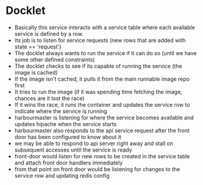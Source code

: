 Docklet
=======

* Basically this service interacts with a service table where each available service is defined by a row.
* Its job is to listen for service requests (new rows that are added with state == 'request')
* The docklet always wants to run the service if it can do so (until we have some other defined constraints)
* The docklet checks to see if its capable of running the service (the image is cached)
* If the image isn't cached, it pulls it from the main runnable image repo first 
* It tries to run the image (if it was spending time fetching the image, chances are it lost the race)
* If it wins the race, it runs the container and updates the service row to indicate where the service is running
* harbourmaster is listening for where the service becomes available and updates hipache when the service starts
* harbourmaster also responds to the api service request after the front door has been configured to know about it
* we may be able to respond to api server right away and stall on subsequent accesses until the service is ready
* front-door would listen for new rows to be created in the service table and attach front door handlers immediately
* from that point on front door would be listening for changes to the service row and updating redis config
